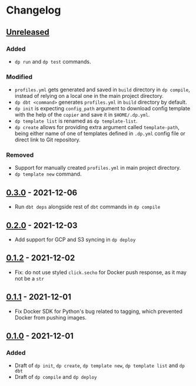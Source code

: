 # Changelog

## [Unreleased]
### Added
- `dp run` and `dp test` commands.

### Modified
- `profiles.yml` gets generated and saved in `build` directory in `dp compile`, instead of relying on a local one in the
main project directory.
- `dp dbt <command>` generates `profiles.yml` in `build` directory by default.
- `dp init` is expecting `config_path` argument to download config template with the help of the `copier` and save it in `$HOME/.dp.yml`.
- `dp template list` is renamed as `dp template-list`.
- `dp create` allows for providing extra argument called `template-path`, being either name of one of templates defined
  in `.dp.yml` config file or direct link to Git repository.

### Removed
- Support for manually created `profiles.yml` in main project directory.
- `dp template new` command.

## [0.3.0] - 2021-12-06

-   Run `dbt deps` alongside rest of `dbt` commands in `dp compile`

## [0.2.0] - 2021-12-03

-   Add support for GCP and S3 syncing in `dp deploy`

## [0.1.2] - 2021-12-02

-   Fix: do not use styled `click.secho` for Docker push response, as it may not be a `str`

## [0.1.1] - 2021-12-01

-   Fix Docker SDK for Python's bug related to tagging, which prevented Docker from pushing images.

## [0.1.0] - 2021-12-01

### Added

-   Draft of `dp init`, `dp create`, `dp template new`, `dp template list` and `dp dbt`
-   Draft of `dp compile` and `dp deploy`

[Unreleased]: https://github.com/getindata/data-pipelines-cli/compare/0.3.0...HEAD

[0.3.0]: https://github.com/getindata/data-pipelines-cli/compare/0.2.0...0.3.0

[0.2.0]: https://github.com/getindata/data-pipelines-cli/compare/0.1.2...0.2.0

[0.1.2]: https://github.com/getindata/data-pipelines-cli/compare/0.1.1...0.1.2

[0.1.1]: https://github.com/getindata/data-pipelines-cli/compare/0.1.0...0.1.1

[0.1.0]: https://github.com/getindata/data-pipelines-cli/compare/5df87160e660d372a52a3665fe79be2029089613...0.1.0
